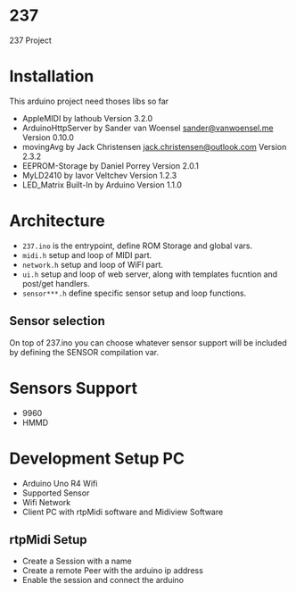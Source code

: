# 237
237 Project

# Installation
This arduino project need thoses libs so far 

- AppleMIDI by lathoub Version 3.2.0
- ArduinoHttpServer by Sander van Woensel <sander@vanwoensel.me> Version 0.10.0 
- movingAvg by Jack Christensen <jack.christensen@outlook.com> Version 2.3.2  
- EEPROM-Storage by Daniel Porrey Version 2.0.1
- MyLD2410 by Iavor Veltchev Version 1.2.3 
- LED_Matrix Built-In by Arduino Version 1.1.0 

# Architecture

- `237.ino` is the entrypoint, define ROM Storage and global vars.
- `midi.h` setup and loop of MIDI part.
- `network.h` setup and loop of WiFI part.
- `ui.h` setup and loop of web server, along with templates fucntion and post/get handlers.
- `sensor***.h` define specific sensor setup and loop functions.

## Sensor selection

On top of 237.ino you can choose whatever sensor support will be included by defining the SENSOR compilation var.

# Sensors Support
- 9960
- HMMD

# Development Setup PC

- Arduino Uno R4 Wifi
- Supported Sensor
- Wifi Network
- Client PC with rtpMidi software and Midiview Software

## rtpMidi Setup
- Create a Session with a name
- Create a remote Peer with the arduino ip address
- Enable the session and connect the arduino